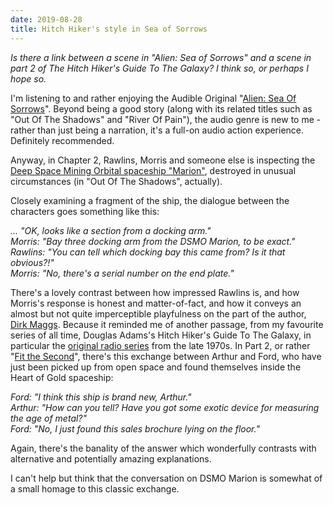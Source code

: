 ```yaml
---
date: 2019-08-28
title: Hitch Hiker's style in Sea of Sorrows
---
```


_Is there a link between a scene in "Alien: Sea of Sorrows" and a scene in part 2 of The Hitch Hiker's Guide To The Galaxy? I think so, or perhaps I hope so._

I'm listening to and rather enjoying the Audible Original "[Alien: Sea Of Sorrows](https://www.amazon.co.uk/Alien-Sorrows-Audible-Original-Drama/dp/B07B3MZHTQ)". Beyond being a good story (along with its related titles such as "Out Of The Shadows" and "River Of Pain"), the audio genre is new to me - rather than just being a narration, it's a full-on audio action experience. Definitely recommended.

Anyway, in Chapter 2, Rawlins, Morris and someone else is inspecting the [Deep Space Mining Orbital spaceship "Marion"](https://avp.fandom.com/wiki/DSMO_Marion), destroyed in unusual circumstances (in "Out Of The Shadows", actually).

Closely examining a fragment of the ship, the dialogue between the characters goes something like this:

_... "OK, looks like a section from a docking arm."<br>
Morris: "Bay three docking arm from the DSMO Marion, to be exact."<br>
Rawlins: "You can tell which docking bay this came from? Is it that obvious?!"<br>
Morris: "No, there's a serial number on the end plate."_

There's a lovely contrast between how impressed Rawlins is, and how Morris's response is honest and matter-of-fact, and how it conveys an almost but not quite imperceptible playfulness on the part of the author, [Dirk Maggs](https://en.wikipedia.org/wiki/Dirk_Maggs). Because it reminded me of another passage, from my favourite series of all time, Douglas Adams's Hitch Hiker's Guide To The Galaxy, in particular the [original radio series](https://en.wikipedia.org/wiki/The_Hitchhiker%27s_Guide_to_the_Galaxy#Original_radio_series) from the late 1970s. In Part 2, or rather "[Fit the Second](https://www.clivebanks.co.uk/THHGTTG/THHGTTGradio2.htm)", there's this exchange between Arthur and Ford, who have just been picked up from open space and found themselves inside the Heart of Gold spaceship:

_Ford: "I think this ship is brand new, Arthur."<br>
Arthur: "How can you tell? Have you got some exotic device for measuring the age of metal?"<br>
Ford: "No, I just found this sales brochure lying on the floor."_

Again, there's the banality of the answer which wonderfully contrasts with alternative and potentially amazing explanations.

I can't help but think that the conversation on DSMO Marion is somewhat of a small homage to this classic exchange.
